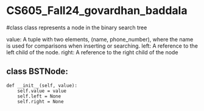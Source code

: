 # CS605_Fall24_govardhan_baddala

#class
class represents a node in the binary search tree

value: A tuple with two elements, (name, phone_number), where the name is used for comparisons when inserting or searching.
left: A reference to the left child of the node.
right: A reference to the right child of the node

## class BSTNode:
    def __init__(self, value):
        self.value = value  
        self.left = None
        self.right = None
